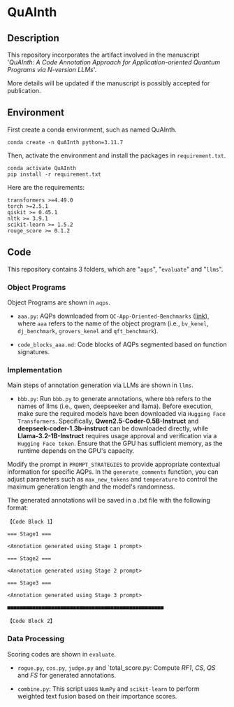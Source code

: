 # QuAInth

## Description

This repository incorporates the artifact involved in the manuscript '*QuAInth: A Code Annotation Approach for Application-oriented Quantum Programs via N-version LLMs*'.  

More details will be updated if the manuscript is possibly accepted for publication.

## Environment

First create a conda environment, such as named QuAInth.

```
conda create -n QuAInth python=3.11.7
```

Then, activate the environment and install the packages in `requirement.txt`.

```
conda activate QuAInth
pip install -r requirement.txt
```

Here are the requirements:

```
transformers >=4.49.0
torch >=2.5.1
qiskit >= 0.45.1
nltk >= 3.9.1
scikit-learn >= 1.5.2
rouge_score >= 0.1.2
```

## Code

This repository contains 3 folders, which are "`aqps`", "`evaluate`" and "`llms`".
### Object Programs
Object Programs are shown in `aqps`.
- `aaa.py`: AQPs downloaded from `QC-App-Oriented-Benchmarks` ([link]([https://github.com/Qiskit/qiskit/tree/stable/1.2/qiskit/circuit/library](https://github.com/SRI-International/QC-App-Oriented-Benchmarks/tree/master?tab=readme-ov-file))), where `aaa` refers to the name of the object program (i.e., `bv_kenel`, `dj_benchmark`, `grovers_kenel` and `qft_benchmark`).

- `code_blocks_aaa.md`: Code blocks of AQPs segmented based on function signatures.

### Implementation

Main steps of annotation generation via LLMs are shown in `llms`.

- `bbb.py`: Run `bbb.py` to generate annotations, where `bbb` refers to the names of llms (i.e., qwen, deepseeker and llama). Before execution, make sure the required models have been downloaded via `Hugging Face Transformers`. Specifically, **Qwen2.5-Coder-0.5B-Instruct** and **deepseek-coder-1.3b-instruct** can be downloaded directly, while **Llama-3.2-1B-Instruct** requires usage approval and verification via a `Hugging Face token`. Ensure that the GPU has sufficient memory, as the runtime depends on the GPU's capacity.  

Modify the prompt in `PROMPT_STRATEGIES` to provide appropriate contextual information for specific AQPs. In the `generate_comments` function, you can adjust parameters such as `max_new_tokens` and `temperature` to control the maximum generation length and the model's randomness.

The generated annotations will be saved in a .txt file with the following format:
```
【Code Block 1】

=== Stage1 ===

<Annotation generated using Stage 1 prompt>

=== Stage2 ===

<Annotation generated using Stage 2 prompt>

=== Stage3 ===

<Annotation generated using Stage 3 prompt>

■■■■■■■■■■■■■■■■■■■■■■■■■■■■■■■■■■■■■■■■■■■■■■■■■■

【Code Block 2】
```

### Data Processing

Scoring codes are shown in `evaluate`.

- `rogue.py`, `cos.py`, `judge.py` and `total_score.py: Compute _RF1_, _CS_, _QS_ and _FS_ for generated annotations.

- `combine.py`: This script uses `NumPy` and `scikit-learn` to perform weighted text fusion based on their importance scores.
